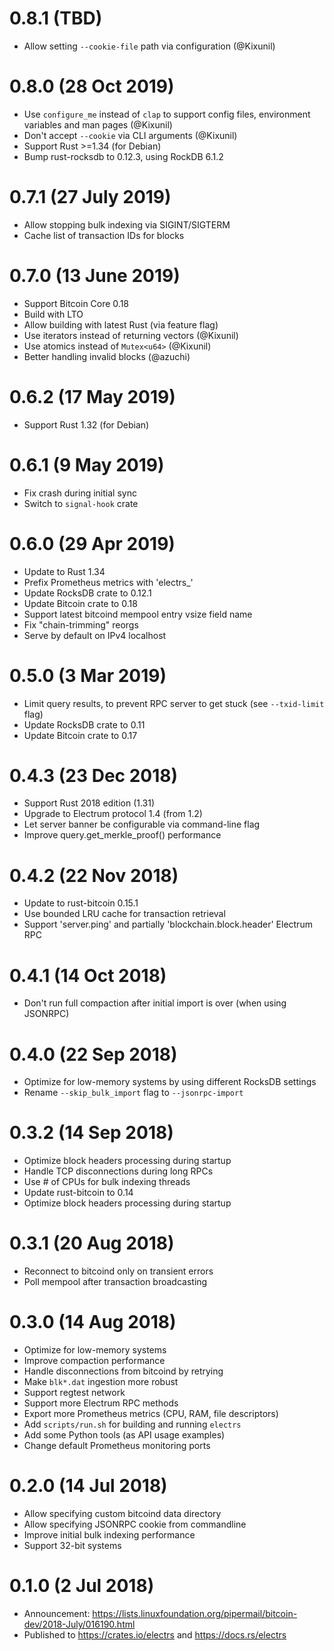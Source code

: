 # 0.8.1 (TBD)

- Allow setting `--cookie-file` path via configuration (@Kixunil)

# 0.8.0 (28 Oct 2019)

- Use `configure_me` instead of `clap` to support config files, environment variables and man pages (@Kixunil)
- Don't accept `--cookie` via CLI arguments (@Kixunil)
- Support Rust >=1.34 (for Debian)
- Bump rust-rocksdb to 0.12.3, using RockDB 6.1.2

# 0.7.1 (27 July 2019)

- Allow stopping bulk indexing via SIGINT/SIGTERM
- Cache list of transaction IDs for blocks

# 0.7.0 (13 June 2019)

- Support Bitcoin Core 0.18
- Build with LTO
- Allow building with latest Rust (via feature flag)
- Use iterators instead of returning vectors (@Kixunil)
- Use atomics instead of `Mutex<u64>` (@Kixunil)
- Better handling invalid blocks (@azuchi)

# 0.6.2 (17 May 2019)

- Support Rust 1.32 (for Debian)

# 0.6.1 (9 May 2019)

- Fix crash during initial sync
- Switch to `signal-hook` crate

# 0.6.0 (29 Apr 2019)

- Update to Rust 1.34
- Prefix Prometheus metrics with 'electrs\_'
- Update RocksDB crate to 0.12.1
- Update Bitcoin crate to 0.18
- Support latest bitcoind mempool entry vsize field name
- Fix "chain-trimming" reorgs
- Serve by default on IPv4 localhost

# 0.5.0 (3 Mar 2019)

- Limit query results, to prevent RPC server to get stuck (see `--txid-limit` flag)
- Update RocksDB crate to 0.11
- Update Bitcoin crate to 0.17

# 0.4.3 (23 Dec 2018)

- Support Rust 2018 edition (1.31)
- Upgrade to Electrum protocol 1.4 (from 1.2)
- Let server banner be configurable via command-line flag
- Improve query.get_merkle_proof() performance

# 0.4.2 (22 Nov 2018)

- Update to rust-bitcoin 0.15.1
- Use bounded LRU cache for transaction retrieval
- Support 'server.ping' and partially 'blockchain.block.header' Electrum RPC

# 0.4.1 (14 Oct 2018)

- Don't run full compaction after initial import is over (when using JSONRPC)

# 0.4.0 (22 Sep 2018)

- Optimize for low-memory systems by using different RocksDB settings
- Rename `--skip_bulk_import` flag to `--jsonrpc-import`

# 0.3.2 (14 Sep 2018)

- Optimize block headers processing during startup
- Handle TCP disconnections during long RPCs
- Use # of CPUs for bulk indexing threads
- Update rust-bitcoin to 0.14
- Optimize block headers processing during startup

# 0.3.1 (20 Aug 2018)

- Reconnect to bitcoind only on transient errors
- Poll mempool after transaction broadcasting

# 0.3.0 (14 Aug 2018)

- Optimize for low-memory systems
- Improve compaction performance
- Handle disconnections from bitcoind by retrying
- Make `blk*.dat` ingestion more robust
- Support regtest network
- Support more Electrum RPC methods
- Export more Prometheus metrics (CPU, RAM, file descriptors)
- Add `scripts/run.sh` for building and running `electrs`
- Add some Python tools (as API usage examples)
- Change default Prometheus monitoring ports

# 0.2.0 (14 Jul 2018)

- Allow specifying custom bitcoind data directory
- Allow specifying JSONRPC cookie from commandline
- Improve initial bulk indexing performance
- Support 32-bit systems

# 0.1.0 (2 Jul 2018)

- Announcement: https://lists.linuxfoundation.org/pipermail/bitcoin-dev/2018-July/016190.html
- Published to https://crates.io/electrs and https://docs.rs/electrs
